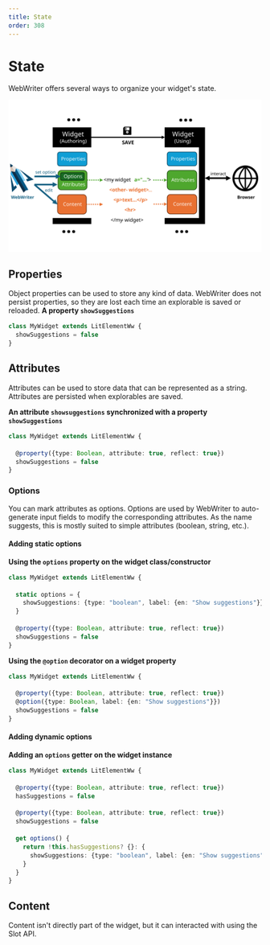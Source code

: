 ```yaml
---
title: State
order: 308
---
```


# State
WebWriter offers several ways to organize your widget's state.

![Widget State](../../../assets/webwriter_widget_state.svg)

## Properties
Object properties can be used to store any kind of data. WebWriter does not persist properties, so they are lost each time an explorable is saved or reloaded.
**A property `showSuggestions`**
```ts
class MyWidget extends LitElementWw {
  showSuggestions = false
}
```


## Attributes
Attributes can be used to store data that can be represented as a string. Attributes are persisted when explorables are saved.

**An attribute `showsuggestions` synchronized with a property `showSuggestions`**
```ts
class MyWidget extends LitElementWw {

  @property({type: Boolean, attribute: true, reflect: true})
  showSuggestions = false
}
```


### Options
You can mark attributes as options. Options are used by WebWriter to auto-generate input fields to modify the corresponding attributes. As the name suggests, this is mostly suited to simple attributes (boolean, string, etc.).

#### Adding static options

**Using the `options` property on the widget class/constructor**
```ts
class MyWidget extends LitElementWw {

  static options = {
    showSuggestions: {type: "boolean", label: {en: "Show suggestions"}}
  }

  @property({type: Boolean, attribute: true, reflect: true})
  showSuggestions = false
}
```

**Using the `@option` decorator on a widget property**
```ts
class MyWidget extends LitElementWw {

  @property({type: Boolean, attribute: true, reflect: true})
  @option({type: Boolean, label: {en: "Show suggestions"}})
  showSuggestions = false
}
```

#### Adding dynamic options 

**Adding an `options` getter on the widget instance**
```ts
class MyWidget extends LitElementWw {

  @property({type: Boolean, attribute: true, reflect: true})
  hasSuggestions = false

  @property({type: Boolean, attribute: true, reflect: true})
  showSuggestions = false

  get options() {
    return !this.hasSuggestions? {}: {
      showSuggestions: {type: "boolean", label: {en: "Show suggestions"}}
    }
  }
}
```

## Content
Content isn't directly part of the widget, but it can interacted with using the Slot API.